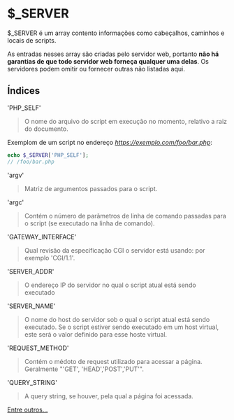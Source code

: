 # $\_SERVER

$\_SERVER é um array contento informações como cabeçalhos, caminhos e locais de scripts.

As entradas nesses array são criadas pelo servidor web, portanto **não há garantias de que todo servidor web forneça qualquer uma delas**. Os servidores podem omitir ou fornecer outras não listadas aqui.

## Índices

'PHP\_SELF'
> O nome do arquivo do script em execução no momento, relativo a raiz do documento.

Exemplom de um script no endereço _https://exemplo.com/foo/bar.php_:
```php
echo $_SERVER['PHP_SELF'];
// /foo/bar.php
```

'argv'
> Matriz de argumentos passados para o script.

'argc'
> Contém o número de parâmetros de linha de comando passadas para o script (se executado na linha de comando).

'GATEWAY\_INTERFACE'
> Qual revisão da especificação CGI o servidor está usando: por exemplo 'CGI/1.1'. 

'SERVER\_ADDR'
> O endereço IP do servidor no qual o script atual está sendo executado

'SERVER\_NAME'
> O nome do host do servidor sob o qual o script atual está sendo executado. Se o script estiver sendo executado em um host virtual, este será o valor definido para esse hoste virtual.

'REQUEST\_METHOD'
> Contém o médoto de request utilizado para acessar a página. Geralmente "'GET', 'HEAD','POST','PUT'".

'QUERY\_STRING'
> A query string, se houver, pela qual a página foi acessada.

[Entre outros...](https://www.php.net/manual/pt_BR/language.variables.superglobals.php)













